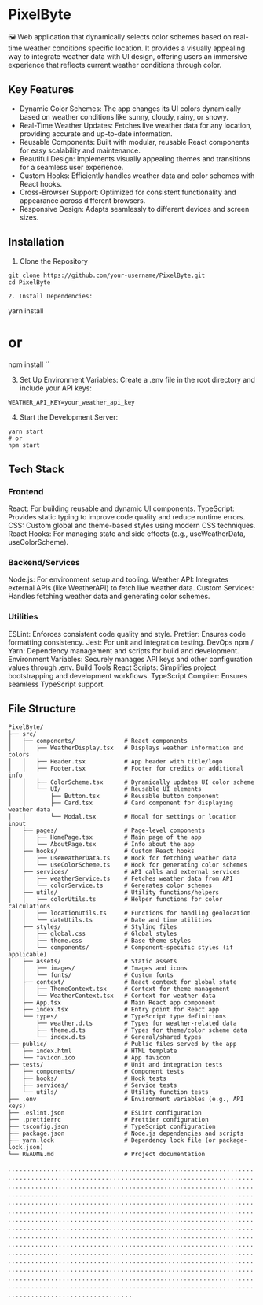# PixelByte
🖼️ Web application that dynamically selects color schemes based on real-time weather conditions specific location. It provides a visually appealing way to integrate weather data with UI design, offering users an immersive experience that reflects current weather conditions through color.

## Key Features 
- Dynamic Color Schemes: The app changes its UI colors dynamically based on weather conditions like sunny, cloudy, rainy, or snowy.
- Real-Time Weather Updates: Fetches live weather data for any location, providing accurate and up-to-date information.
- Reusable Components: Built with modular, reusable React components for easy scalability and maintenance.
- Beautiful Design: Implements visually appealing themes and transitions for a seamless user experience.
- Custom Hooks: Efficiently handles weather data and color schemes with React hooks.
- Cross-Browser Support: Optimized for consistent functionality and appearance across different browsers.
- Responsive Design: Adapts seamlessly to different devices and screen sizes.

## Installation 

1. Clone the Repository
```
git clone https://github.com/your-username/PixelByte.git
cd PixelByte

2. Install Dependencies:
```
yarn install
# or
npm install
``

3. Set Up Environment Variables: Create a .env file in the root directory and include your API keys:
```
WEATHER_API_KEY=your_weather_api_key
```

4. Start the Development Server:
```
yarn start
# or
npm start
```
## Tech Stack

### Frontend
React: For building reusable and dynamic UI components.
TypeScript: Provides static typing to improve code quality and reduce runtime errors.
CSS: Custom global and theme-based styles using modern CSS techniques.
React Hooks: For managing state and side effects (e.g., useWeatherData, useColorScheme).

### Backend/Services
Node.js: For environment setup and tooling.
Weather API: Integrates external APIs (like WeatherAPI) to fetch live weather data.
Custom Services: Handles fetching weather data and generating color schemes.

### Utilities
ESLint: Enforces consistent code quality and style.
Prettier: Ensures code formatting consistency.
Jest: For unit and integration testing.
DevOps
npm / Yarn: Dependency management and scripts for build and development.
Environment Variables: Securely manages API keys and other configuration values through .env.
Build Tools
React Scripts: Simplifies project bootstrapping and development workflows.
TypeScript Compiler: Ensures seamless TypeScript support.

## File Structure 

```
PixelByte/
├── src/
│   ├── components/              # React components
│   │   ├── WeatherDisplay.tsx   # Displays weather information and colors
│   │   ├── Header.tsx           # App header with title/logo
│   │   ├── Footer.tsx           # Footer for credits or additional info
│   │   ├── ColorScheme.tsx      # Dynamically updates UI color scheme
│   │   └── UI/                  # Reusable UI elements
│   │       ├── Button.tsx       # Reusable button component
│   │       ├── Card.tsx         # Card component for displaying weather data
│   │       └── Modal.tsx        # Modal for settings or location input
│   ├── pages/                   # Page-level components
│   │   ├── HomePage.tsx         # Main page of the app
│   │   └── AboutPage.tsx        # Info about the app
│   ├── hooks/                   # Custom React hooks
│   │   ├── useWeatherData.ts    # Hook for fetching weather data
│   │   └── useColorScheme.ts    # Hook for generating color schemes
│   ├── services/                # API calls and external services
│   │   ├── weatherService.ts    # Fetches weather data from API
│   │   └── colorService.ts      # Generates color schemes
│   ├── utils/                   # Utility functions/helpers
│   │   ├── colorUtils.ts        # Helper functions for color calculations
│   │   ├── locationUtils.ts     # Functions for handling geolocation
│   │   └── dateUtils.ts         # Date and time utilities
│   ├── styles/                  # Styling files
│   │   ├── global.css           # Global styles
│   │   ├── theme.css            # Base theme styles
│   │   └── components/          # Component-specific styles (if applicable)
│   ├── assets/                  # Static assets
│   │   ├── images/              # Images and icons
│   │   └── fonts/               # Custom fonts
│   ├── context/                 # React context for global state
│   │   ├── ThemeContext.tsx     # Context for theme management
│   │   └── WeatherContext.tsx   # Context for weather data
│   ├── App.tsx                  # Main React app component
│   ├── index.tsx                # Entry point for React app
│   └── types/                   # TypeScript type definitions
│       ├── weather.d.ts         # Types for weather-related data
│       ├── theme.d.ts           # Types for theme/color scheme data
│       └── index.d.ts           # General/shared types
├── public/                      # Public files served by the app
│   ├── index.html               # HTML template
│   └── favicon.ico              # App favicon
├── tests/                       # Unit and integration tests
│   ├── components/              # Component tests
│   ├── hooks/                   # Hook tests
│   ├── services/                # Service tests
│   └── utils/                   # Utility function tests
├── .env                         # Environment variables (e.g., API keys)
├── .eslint.json                 # ESLint configuration
├── .prettierrc                  # Prettier configuration
├── tsconfig.json                # TypeScript configuration
├── package.json                 # Node.js dependencies and scripts
├── yarn.lock                    # Dependency lock file (or package-lock.json)
└── README.md                    # Project documentation

```
.
.
.
.
.
.
.
.
.
.
.
.
.
.
.
.
.
.
.
.
.
.
.
.
.
.
.
.
.
.
.
.
.
.
.
.
.
.
.
.
.
.
.
.
.
.
.
.
.
.
.
.
.
.
.
.
.
.
.
.
.
.
.
.
.
.
.
.
.
.
.
.
.
.
.
.
.
.
.
.
.
.
.
.
.
.
.
.
.
.
.
.
.
.
.
.
.
.
.
.
.
.
.
.
.
.
.
.
.
.
.
.
.
.
.
.
.
.
.
.
.
.
.
.
.
.
.
.
.
.
.
.
.
.
.
.
.
.
.
.
.
.
.
.
.
.
.
.
.
.
.
.
.
.
.
.
.
.
.
.
.
.
.
.
.
.
.
.
.
.
.
.
.
.
.
.
.
.
.
.
.
.
.
.
.
.
.
.
.
.
.
.
.
.
.
.
.
.
.
.
.
.
.
.
.
.
.
.
.
.
.
.
.
.
.
.
.
.
.
.
.
.
.
.
.
.
.
.
.
.
.
.
.
.
.
.
.
.
.
.
.
.
.
.
.
.
.
.
.
.
.
.
.
.
.
.
.
.
.
.
.
.
.
.
.
.
.
.
.
.
.
.
.
.
.
.
.
.
.
.
.
.
.
.
.
.
.
.
.
.
.
.
.
.
.
.
.
.
.
.
.
.
.
.
.
.
.
.
.
.
.
.
.
.
.
.
.
.
.
.
.
.
.
.
.
.
.
.
.
.
.
.
.
.
.
.
.
.
.
.
.
.
.
.
.
.
.
.
.
.
.
.
.
.
.
.
.
.
.
.
.
.
.
.
.
.
.
.
.
.
.
.
.
.
.
.
.
.
.
.
.
.
.
.
.
.
.
.
.
.
.
.
.
.
.
.
.
.
.
.
.
.
.
.
.
.
.
.
.
.
.
.
.
.
.
.
.
.
.
.
.
.
.
.
.
.
.
.
.
.
.
.
.
.
.
.
.
.
.
.
.
.
.
.
.
.
.
.
.
.
.
.
.
.
.
.
.
.
.
.
.
.
.
.
.
.
.
.
.
.
.
.
.
.
.
.
.
.
.
.
.
.
.
.
.
.
.
.
.
.
.
.
.
.
.
.
.
.
.
.
.
.
.
.
.
.
.
.
.
.
.
.
.
.
.
.
.
.
.
.
.
.
.
.
.
.
.
.
.
.
.
.
.
.
.
.
.
.
.
.
.
.
.
.
.
.
.
.
.
.
.
.
.
.
.
.
.
.
.
.
.
.
.
.
.
.
.
.
.
.
.
.
.
.
.
.
.
.
.
.
.
.
.
.
.
.
.
.
.
.
.
.
.
.
.
.
.
.
.
.
.
.
.
.
.
.
.
.
.
.
.
.
.
.
.
.
.
.
.
.
.
.
.
.
.
.
.
.
.
.
.
.
.
.
.
.
.
.
.
.
.
.
.
.
.
.
.
.
.
.
.
.
.
.
.
.
.
.
.
.
.
.
.
.
.
.
.
.
.
.
.
.
.
.
.
.
.
.
.
.
.
.
.
.
.
.
.
.
.
.
.
.
.
.
.
.
.
.
.
.
.
.
.
.
.
.
.
.
.
.
.
.
.
.
.
.
.
.
.
.
.
.
.
.
.
.
.
.
.
.
.
.
.
.
.
.
.
.
.
.
.
.
.
.
.
.
.
.
.
.
.
.
.
.
.
.
.
.
.
.
.
.
.
.
.
.
.
.
.
.
.
.
.
.
.
.
.
.
.
.
.
.
.
.
.
.
.
.
.
.
.
.
.
.
.
.
.
.
.
.
.
.
.
.
.
.
.
.
.
.
.
.
.
.
.
.
.
.
.
.
.
.
.
.
.
.
.
.
.
.
.
.
.
.
.
.
.
.
.
.
.
.
.
.
.
.
.
.
.
.
.
.
.
.
.
.
.
.
.
.
.
.
.
.
.
.
.
.
.
.
.
.
.
.
.
.
.
.
.
.
.
.
.
.
.
.
.
.
.
.
.
.
.
.
.
.
.
.
.
.
.
.
.
.
.
.
.
.
.
.
.
.
.
.
.
.
.
.
.
.
.
.
.
.
.
.
.
.
.
.
.
.
.
.
.
.
.
.
.
.
.
.
.
.
.
.
.
.
.
.
.
.
.
.
.
.
.
.
.
.
.
.
.
.
.
.
.
.
.
.
.
.
.
.
.
.
.
